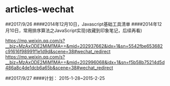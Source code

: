 # articles-wechat

##2017/9/26
####2014年12月10日，Javascript基础工具清单
####2014年12月10日，常用排序算法之JavaScript实现(收藏到印象笔记，后续再看)


https://mp.weixin.qq.com/s?__biz=MzAxODE2MjM1MA==&mid=202937662&idx=1&sn=5542fbe653682c91616f98991f1e1d9d&scene=38#wechat_redirect
https://mp.weixin.qq.com/s?__biz=MzAxODE2MjM1MA==&mid=202996068&idx=1&sn=f5b58b75214d5d486a8c4de1dcb6a65b&scene=38#wechat_redirect

##2017/9/27
####计划：
2015-1-28~2015-2-25

